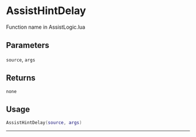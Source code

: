 # AssistHintDelay
Function name in AssistLogic.lua
## Parameters
`source`, `args`
## Returns
`none`
## Usage
```lua
AssistHintDelay(source, args)
```
---
